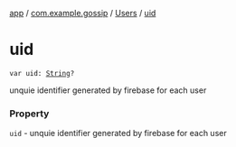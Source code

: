 [app](../../index.md) / [com.example.gossip](../index.md) / [Users](index.md) / [uid](./uid.md)

# uid

`var uid: `[`String`](https://kotlinlang.org/api/latest/jvm/stdlib/kotlin/-string/index.html)`?`

unquie identifier generated by firebase for each user

### Property

`uid` - unquie identifier generated by firebase for each user